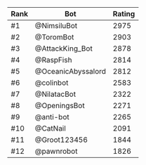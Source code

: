 Rank|Bot|Rating
---|---|---
#1|@NimsiluBot|2975
#2|@ToromBot|2903
#3|@AttackKing_Bot|2878
#4|@RaspFish|2814
#5|@OceanicAbyssalord|2812
#6|@colinbot|2583
#7|@NilatacBot|2322
#8|@OpeningsBot|2271
#9|@anti-bot|2265
#10|@CatNail|2091
#11|@Groot123456|1844
#12|@pawnrobot|1826
